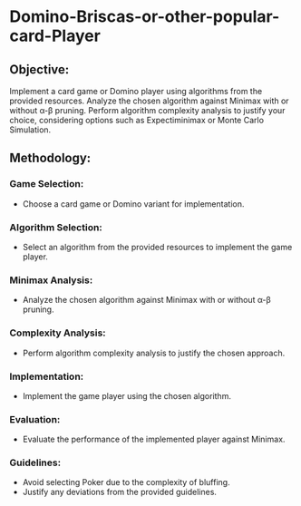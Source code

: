  Domino-Briscas-or-other-popular-card-Player
 =============================================

Objective:
----------------------------------------------------
Implement a card game or Domino player using algorithms from the provided resources. Analyze the chosen algorithm against Minimax with or without α-β pruning. Perform algorithm complexity analysis to justify your choice, considering options such as Expectiminimax or Monte Carlo Simulation.

## Methodology:
### Game Selection:

* Choose a card game or Domino variant for implementation.

### Algorithm Selection:

* Select an algorithm from the provided resources to implement the game player.
  
### Minimax Analysis:

* Analyze the chosen algorithm against Minimax with or without α-β pruning.
  
### Complexity Analysis:

* Perform algorithm complexity analysis to justify the chosen approach.
  
### Implementation:

* Implement the game player using the chosen algorithm.
  
### Evaluation:

* Evaluate the performance of the implemented player against Minimax.
  
### Guidelines:

* Avoid selecting Poker due to the complexity of bluffing.
* Justify any deviations from the provided guidelines.
